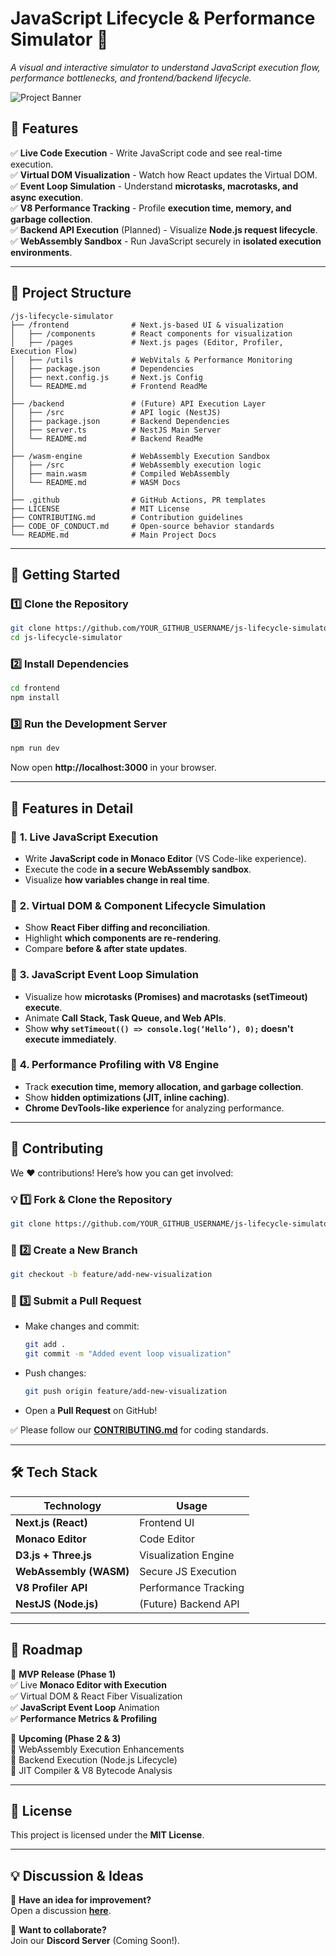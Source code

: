 # **JavaScript Lifecycle & Performance Simulator** 🚀  
*A visual and interactive simulator to understand JavaScript execution flow, performance bottlenecks, and frontend/backend lifecycle.*

![Project Banner](https://via.placeholder.com/1200x400.png?text=JavaScript+Execution+Visualizer)  

## **🌟 Features**
✅ **Live Code Execution** - Write JavaScript code and see real-time execution.  
✅ **Virtual DOM Visualization** - Watch how React updates the Virtual DOM.  
✅ **Event Loop Simulation** - Understand **microtasks, macrotasks, and async execution**.  
✅ **V8 Performance Tracking** - Profile **execution time, memory, and garbage collection**.  
✅ **Backend API Execution** (Planned) - Visualize **Node.js request lifecycle**.  
✅ **WebAssembly Sandbox** - Run JavaScript securely in **isolated execution environments**.  

---

## **📁 Project Structure**
```
/js-lifecycle-simulator
├── /frontend              # Next.js-based UI & visualization
│   ├── /components        # React components for visualization
│   ├── /pages             # Next.js pages (Editor, Profiler, Execution Flow)
│   ├── /utils             # WebVitals & Performance Monitoring
│   ├── package.json       # Dependencies
│   ├── next.config.js     # Next.js Config
│   └── README.md          # Frontend ReadMe
│
├── /backend               # (Future) API Execution Layer
│   ├── /src               # API logic (NestJS)
│   ├── package.json       # Backend Dependencies
│   ├── server.ts          # NestJS Main Server
│   └── README.md          # Backend ReadMe
│
├── /wasm-engine           # WebAssembly Execution Sandbox
│   ├── /src               # WebAssembly execution logic
│   ├── main.wasm          # Compiled WebAssembly
│   └── README.md          # WASM Docs
│
├── .github                # GitHub Actions, PR templates
├── LICENSE                # MIT License
├── CONTRIBUTING.md        # Contribution guidelines
├── CODE_OF_CONDUCT.md     # Open-source behavior standards
└── README.md              # Main Project Docs
```

---

## **🚀 Getting Started**
### **1️⃣ Clone the Repository**
```sh
git clone https://github.com/YOUR_GITHUB_USERNAME/js-lifecycle-simulator.git
cd js-lifecycle-simulator
```

### **2️⃣ Install Dependencies**
```sh
cd frontend
npm install
```

### **3️⃣ Run the Development Server**
```sh
npm run dev
```
Now open **http://localhost:3000** in your browser.

---

## **📜 Features in Detail**
### 🎯 **1. Live JavaScript Execution**
- Write **JavaScript code in Monaco Editor** (VS Code-like experience).
- Execute the code **in a secure WebAssembly sandbox**.
- Visualize **how variables change in real time**.

### 🎯 **2. Virtual DOM & Component Lifecycle Simulation**
- Show **React Fiber diffing and reconciliation**.
- Highlight **which components are re-rendering**.
- Compare **before & after state updates**.

### 🎯 **3. JavaScript Event Loop Simulation**
- Visualize how **microtasks (Promises) and macrotasks (setTimeout) execute**.
- Animate **Call Stack, Task Queue, and Web APIs**.
- Show **why `setTimeout(() => console.log(‘Hello’), 0);` doesn't execute immediately**.

### 🎯 **4. Performance Profiling with V8 Engine**
- Track **execution time, memory allocation, and garbage collection**.
- Show **hidden optimizations (JIT, inline caching)**.
- **Chrome DevTools-like experience** for analyzing performance.

---

## **📜 Contributing**
We ❤️ contributions! Here’s how you can get involved:  

### **💡 1️⃣ Fork & Clone the Repository**
```sh
git clone https://github.com/YOUR_GITHUB_USERNAME/js-lifecycle-simulator.git
```

### **🔨 2️⃣ Create a New Branch**
```sh
git checkout -b feature/add-new-visualization
```

### **📢 3️⃣ Submit a Pull Request**
- Make changes and commit:
  ```sh
  git add .
  git commit -m "Added event loop visualization"
  ```
- Push changes:
  ```sh
  git push origin feature/add-new-visualization
  ```
- Open a **Pull Request** on GitHub!

✅ Please follow our **[CONTRIBUTING.md](CONTRIBUTING.md)** for coding standards.

---

## **🛠️ Tech Stack**
| **Technology** | **Usage** |
|---------------|----------|
| **Next.js (React)** | Frontend UI |
| **Monaco Editor** | Code Editor |
| **D3.js + Three.js** | Visualization Engine |
| **WebAssembly (WASM)** | Secure JS Execution |
| **V8 Profiler API** | Performance Tracking |
| **NestJS (Node.js)** | (Future) Backend API |

---

## **📢 Roadmap**
🔹 **MVP Release (Phase 1)**  
✅ Live **Monaco Editor with Execution**  
✅ Virtual DOM & React Fiber Visualization  
✅ **JavaScript Event Loop** Animation  
✅ **Performance Metrics & Profiling**  

🔹 **Upcoming (Phase 2 & 3)**  
🚀 WebAssembly Execution Enhancements  
🚀 Backend Execution (Node.js Lifecycle)  
🚀 JIT Compiler & V8 Bytecode Analysis  

---

## **📜 License**
This project is licensed under the **MIT License**.

---

## **💡 Discussion & Ideas**
💬 **Have an idea for improvement?**  
Open a discussion **[here](https://github.com/YOUR_GITHUB_USERNAME/js-lifecycle-simulator/discussions)**.

🙌 **Want to collaborate?**  
Join our **Discord Server** (Coming Soon!).

